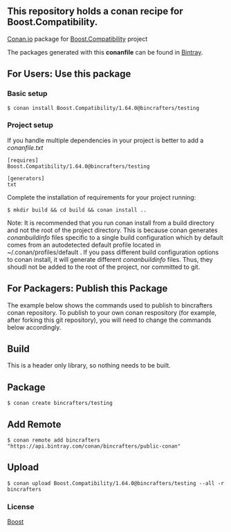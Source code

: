 ## This repository holds a conan recipe for Boost.Compatibility.

[Conan.io](https://conan.io) package for [Boost.Compatibility](https://github.com/Boostorg/Compatibility) project

The packages generated with this **conanfile** can be found in [Bintray](https://bintray.com/bincrafters/public-conan/Boost.Compatibility%3Abincrafters).

## For Users: Use this package

### Basic setup

    $ conan install Boost.Compatibility/1.64.0@bincrafters/testing

### Project setup

If you handle multiple dependencies in your project is better to add a *conanfile.txt*

    [requires]
    Boost.Compatibility/1.64.0@bincrafters/testing

    [generators]
    txt

Complete the installation of requirements for your project running:</small></span>

    $ mkdir build && cd build && conan install ..
	
Note: It is recommended that you run conan install from a build directory and not the root of the project directory.  This is because conan generates *conanbuildinfo* files specific to a single build configuration which by default comes from an autodetected default profile located in ~/.conan/profiles/default .  If you pass different build configuration options to conan install, it will generate different *conanbuildinfo* files.  Thus, they shoudl not be added to the root of the project, nor committed to git. 

## For Packagers: Publish this Package

The example below shows the commands used to publish to bincrafters conan repository. To publish to your own conan respository (for example, after forking this git repository), you will need to change the commands below accordingly. 

## Build  

This is a header only library, so nothing needs to be built.

## Package 

    $ conan create bincrafters/testing
	
## Add Remote

	$ conan remote add bincrafters "https://api.bintray.com/conan/bincrafters/public-conan"

## Upload

    $ conan upload Boost.Compatibility/1.64.0@bincrafters/testing --all -r bincrafters

### License
[Boost](LICENSE)
